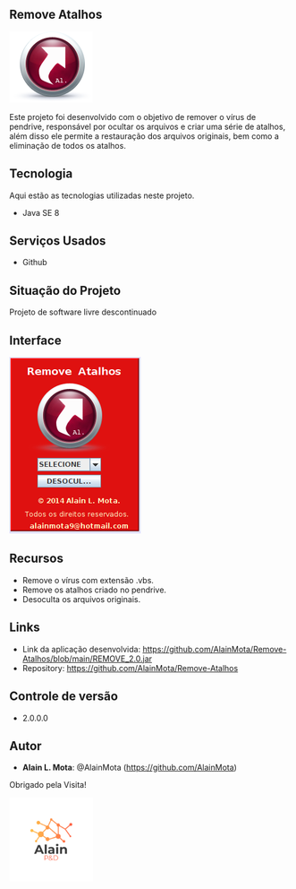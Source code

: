 ## Remove Atalhos
![Logo of the project](https://github.com/AlainMota/readme_images/blob/main/remove.png)

Este projeto foi desenvolvido com o objetivo de remover o vírus de pendrive, responsável por ocultar os arquivos e criar uma série de atalhos, além disso ele permite a restauração dos arquivos originais, bem como a eliminação de todos os atalhos.

## Tecnologia 

Aqui estão as tecnologias utilizadas neste projeto.

* Java SE 8


## Serviços Usados

* Github


## Situação do Projeto
Projeto de software livre descontinuado

## Interface

![interface](https://github.com/AlainMota/readme_images/blob/main/designe_remove.png)


## Recursos

  - Remove o vírus com extensão .vbs.
  - Remove os atalhos criado no pendrive.
  - Desoculta os arquivos originais.


## Links

  - Link da aplicação desenvolvida: https://github.com/AlainMota/Remove-Atalhos/blob/main/REMOVE_2.0.jar
  - Repository: https://github.com/AlainMota/Remove-Atalhos
   
## Controle de versão

* 2.0.0.0


## Autor

* **Alain L. Mota**: @AlainMota (https://github.com/AlainMota)

Obrigado pela Visita!

<img align="justify" width="150" height="150" src="https://github.com/AlainMota/readme_images/blob/main/logo.png">
